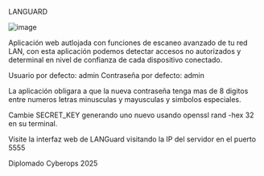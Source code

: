 LANGUARD

![image](https://github.com/user-attachments/assets/ccfb8364-edbd-457c-891c-6c8926a436a5)

Aplicación web autlojada con funciones de escaneo avanzado de tu red LAN, con esta aplicación podemos detectar accesos no autorizados y determinal en nivel de confianza de cada dispositivo conectado.




Usuario por defecto: admin
Contraseña por defecto: admin

La aplicación obligara a que la nueva contraseña tenga mas de 8 digitos entre numeros letras minusculas y mayusculas y simbolos especiales.

Cambie SECRET_KEY generando uno nuevo usando openssl rand -hex 32 en su terminal.

Visite la interfaz web de LANGuard visitando la IP del servidor en el puerto 5555



Diplomado Cyberops 2025
